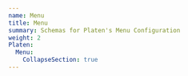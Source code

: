 ```yaml
---
name: Menu
title: Menu
summary: Schemas for Platen's Menu Configuration
weight: 2
Platen:
  Menu:
    CollapseSection: true
---
```

